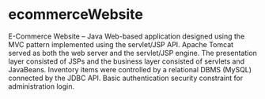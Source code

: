# ecommerceWebsite
E-Commerce Website – Java Web-based application designed using the MVC pattern implemented using the servlet/JSP API. Apache Tomcat served as both the web server and the servlet/JSP engine. The presentation layer consisted of JSPs and the business layer consisted of servlets and JavaBeans. Inventory items were controlled by a relational DBMS (MySQL) connected by the JDBC API. Basic authentication security constraint for administration login.

